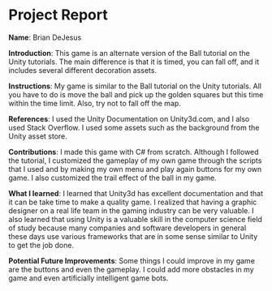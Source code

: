 # Project Report

**Name**: Brian DeJesus

**Introduction**: This game is an alternate version of the Ball tutorial on the Unity tutorials. The main difference is that it is timed, you can fall off, and it includes several different decoration assets.

**Instructions**: My game is similar to the Ball tutorial on the Unity tutorials. All you have to do is move the ball and pick up the golden squares but this time within the time limit. Also, try not to fall off the map.

**References**: I used the Unity Documentation on Unity3d.com, and I also used Stack Overflow. I used some assets such as the background from the Unity asset store.

**Contributions**: I made this game with C# from scratch. Although I followed the tutorial, I customized the gameplay of my own game through the scripts that I used and by making my own menu and play again buttons for my own game. I also customized the trail effect of the ball in my game.

**What I learned**: I learned that Unity3d has excellent documentation and that it can be take time to make a quality game. I realized that having a graphic designer on a real life team in the gaming industry can be very valuable. I also learned that using Unity is a valuable skill in the computer science field of study because many companies and software developers in general these days use various frameworks that are in some sense similar to Unity to get the job done.

**Potential Future Improvements**: Some things I could improve in my game are the buttons and even the gameplay. I could add more obstacles in my game and even artificially intelligent game bots.
